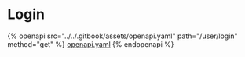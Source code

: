 # Login

{% openapi src="../../.gitbook/assets/openapi.yaml" path="/user/login" method="get" %}
[openapi.yaml](../../.gitbook/assets/openapi.yaml)
{% endopenapi %}
